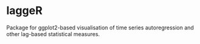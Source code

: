 # laggeR
Package for ggplot2-based visualisation of time series autoregression and other lag-based statistical measures.
